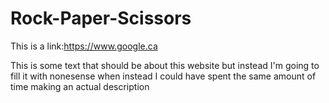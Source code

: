 # Rock-Paper-Scissors

This is a link:https://www.google.ca

This is some text that should be about this website but instead I'm going to fill it with nonesense when instead I could have spent the same amount of time making an actual description
